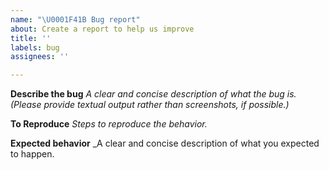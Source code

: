 ```yaml
---
name: "\U0001F41B Bug report"
about: Create a report to help us improve
title: ''
labels: bug
assignees: ''

---
```


**Describe the bug**
_A clear and concise description of what the bug is. (Please provide textual output rather than screenshots, if possible.)_

**To Reproduce**
_Steps to reproduce the behavior._

**Expected behavior**
_A clear and concise description of what you expected to happen.
